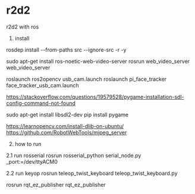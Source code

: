 # r2d2
r2d2 with ros


1. install

rosdep install --from-paths src --ignore-src -r -y

sudo apt-get install ros-noetic-web-video-server
rosrun web_video_server web_video_server

roslaunch ros2opencv usb_cam.launch
roslaunch pi_face_tracker face_tracker_usb_cam.launch

https://stackoverflow.com/questions/19579528/pygame-installation-sdl-config-command-not-found

sudo apt-get install libsdl2-dev
pip install pygame

https://learnopencv.com/install-dlib-on-ubuntu/
https://github.com/RobotWebTools/mjpeg_server

2. how to run

2.1 run rosserial
rosrun rosserial_python serial_node.py _port:=/dev/ttyACM0

2.2 run keyop
rosrun teleop_twist_keyboard teleop_twist_keyboard.py



rosrun rqt_ez_publisher rqt_ez_publisher
